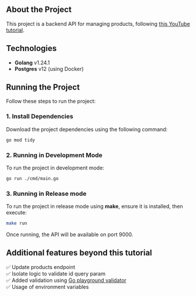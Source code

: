 ## About the Project

This project is a backend API for managing products, following [this YouTube tutorial](https://www.youtube.com/watch?v=3p4mpId_ZU8).  

## Technologies

- **Golang** v1.24.1  
- **Postgres** v12 (using Docker)  

## Running the Project

Follow these steps to run the project:  

### 1. Install Dependencies  
Download the project dependencies using the following command:  

```bash
go mod tidy
```
### 2. Running in Development Mode
To run the project in development mode:
```bash
go run ./cmd/main.go  
```

### 3. Running in Release mode
To run the project in release mode using **make**, ensure it is installed, then execute:
```bash
make run
```
Once running, the API will be available on port 9000.

## Additional features beyond this tutorial
✅ Update products endpoint<br>
✅ Isolate logic to validate id query param<br>
✅ Added validation using [Go playground validator](https://github.com/go-playground/validator)<br>
✅ Usage of environment variables<br>
